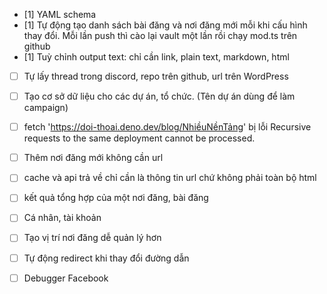 - [1] YAML schema
- [1] Tự động tạo danh sách bài đăng và nơi đăng mới mỗi khi cấu hình thay đổi. Mỗi lần push thì cào lại vault một lần rồi chạy mod.ts trên github 
- [1] Tuỳ chỉnh output text: chỉ cần link, plain text, markdown, html
- [ ] Tự lấy thread trong discord, repo trên github, url trên WordPress 
- [ ] Tạo cơ sở dữ liệu cho các dự án, tổ chức. (Tên dự án dùng để làm campaign) 


- [ ] fetch 'https://doi-thoai.deno.dev/blog/NhiềuNềnTảng' bị lỗi Recursive requests to the same deployment cannot be processed.
- [ ] Thêm nơi đăng mới không cần url 
- [ ] cache và api trả về chỉ cần là thông tin url chứ không phải toàn bộ html
- [ ] kết quả tổng hợp của một nơi đăng, bài đăng
- [ ] Cá nhân, tài khoản
- [ ] Tạo vị trí nơi đăng dễ quản lý hơn
- [ ] Tự động redirect khi thay đổi đường dẫn
- [ ] Debugger Facebook 